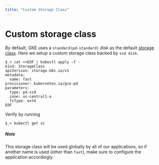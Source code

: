 ```yaml
---
title: "Custom Storage Class"
---
```


# Custom storage class

By default, GKE uses a `standard(pd-standard)` disk as the default [storage
class](https://kubernetes.io/docs/concepts/storage/storage-classes/). Here we
setup a custom storage class backed by `ssd disk`.

```shell
$_> cat <<EOF | kubectl apply -f -
kind: StorageClass
apiVersion: storage.k8s.io/v1
metadata:
  name: fast
provisioner: kubernetes.io/gce-pd
parameters:
  type: pd-ssd
  zone: us-central1-a
  fsType: ext4
EOF
```

Verify by running

```shell
$_> kubectl get sc
```

##### Note

This storage class will be used globally by all of our applications, so if
another name is used (other than `fast`), make sure to configure the application
accordingly.
